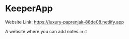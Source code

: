 # KeeperApp

Website Link: https://luxury-paprenjak-88de08.netlify.app

A website where you can add notes in it
